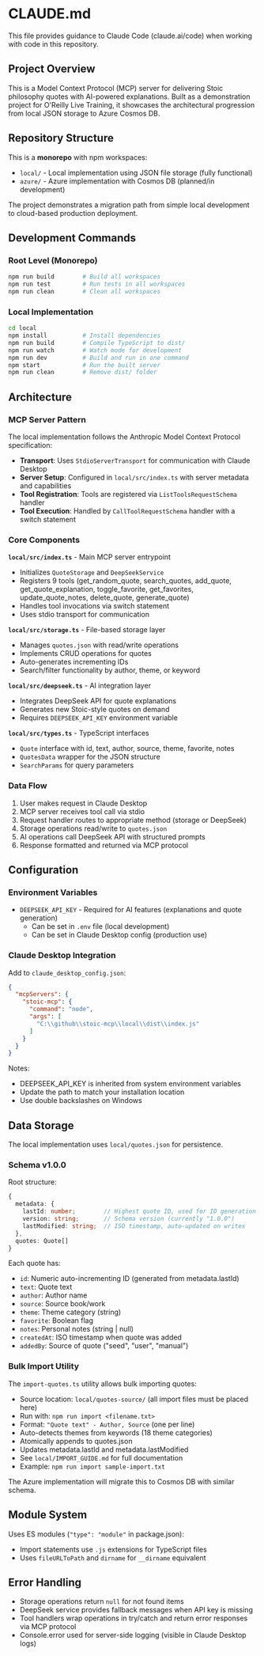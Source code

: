 # CLAUDE.md

This file provides guidance to Claude Code (claude.ai/code) when working with code in this repository.

## Project Overview

This is a Model Context Protocol (MCP) server for delivering Stoic philosophy quotes with AI-powered explanations. Built as a demonstration project for O'Reilly Live Training, it showcases the architectural progression from local JSON storage to Azure Cosmos DB.

## Repository Structure

This is a **monorepo** with npm workspaces:

- `local/` - Local implementation using JSON file storage (fully functional)
- `azure/` - Azure implementation with Cosmos DB (planned/in development)

The project demonstrates a migration path from simple local development to cloud-based production deployment.

## Development Commands

### Root Level (Monorepo)
```bash
npm run build        # Build all workspaces
npm run test         # Run tests in all workspaces
npm run clean        # Clean all workspaces
```

### Local Implementation
```bash
cd local
npm install          # Install dependencies
npm run build        # Compile TypeScript to dist/
npm run watch        # Watch mode for development
npm run dev          # Build and run in one command
npm start            # Run the built server
npm run clean        # Remove dist/ folder
```

## Architecture

### MCP Server Pattern

The local implementation follows the Anthropic Model Context Protocol specification:

- **Transport**: Uses `StdioServerTransport` for communication with Claude Desktop
- **Server Setup**: Configured in `local/src/index.ts` with server metadata and capabilities
- **Tool Registration**: Tools are registered via `ListToolsRequestSchema` handler
- **Tool Execution**: Handled by `CallToolRequestSchema` handler with a switch statement

### Core Components

**`local/src/index.ts`** - Main MCP server entrypoint
- Initializes `QuoteStorage` and `DeepSeekService`
- Registers 9 tools (get_random_quote, search_quotes, add_quote, get_quote_explanation, toggle_favorite, get_favorites, update_quote_notes, delete_quote, generate_quote)
- Handles tool invocations via switch statement
- Uses stdio transport for communication

**`local/src/storage.ts`** - File-based storage layer
- Manages `quotes.json` with read/write operations
- Implements CRUD operations for quotes
- Auto-generates incrementing IDs
- Search/filter functionality by author, theme, or keyword

**`local/src/deepseek.ts`** - AI integration layer
- Integrates DeepSeek API for quote explanations
- Generates new Stoic-style quotes on demand
- Requires `DEEPSEEK_API_KEY` environment variable

**`local/src/types.ts`** - TypeScript interfaces
- `Quote` interface with id, text, author, source, theme, favorite, notes
- `QuotesData` wrapper for the JSON structure
- `SearchParams` for query parameters

### Data Flow

1. User makes request in Claude Desktop
2. MCP server receives tool call via stdio
3. Request handler routes to appropriate method (storage or DeepSeek)
4. Storage operations read/write to `quotes.json`
5. AI operations call DeepSeek API with structured prompts
6. Response formatted and returned via MCP protocol

## Configuration

### Environment Variables

- `DEEPSEEK_API_KEY` - Required for AI features (explanations and quote generation)
  - Can be set in `.env` file (local development)
  - Can be set in Claude Desktop config (production use)

### Claude Desktop Integration

Add to `claude_desktop_config.json`:

```json
{
  "mcpServers": {
    "stoic-mcp": {
      "command": "node",
      "args": [
        "C:\\github\\stoic-mcp\\local\\dist\\index.js"
      ]
    }
  }
}
```

Notes:
- DEEPSEEK_API_KEY is inherited from system environment variables
- Update the path to match your installation location
- Use double backslashes on Windows

## Data Storage

The local implementation uses `local/quotes.json` for persistence.

### Schema v1.0.0

Root structure:
```typescript
{
  metadata: {
    lastId: number;        // Highest quote ID, used for ID generation
    version: string;       // Schema version (currently "1.0.0")
    lastModified: string;  // ISO timestamp, auto-updated on writes
  },
  quotes: Quote[]
}
```

Each quote has:
- `id`: Numeric auto-incrementing ID (generated from metadata.lastId)
- `text`: Quote text
- `author`: Author name
- `source`: Source book/work
- `theme`: Theme category (string)
- `favorite`: Boolean flag
- `notes`: Personal notes (string | null)
- `createdAt`: ISO timestamp when quote was added
- `addedBy`: Source of quote ("seed", "user", "manual")

### Bulk Import Utility

The `import-quotes.ts` utility allows bulk importing quotes:
- Source location: `local/quotes-source/` (all import files must be placed here)
- Run with: `npm run import <filename.txt>`
- Format: `"Quote text" - Author, Source` (one per line)
- Auto-detects themes from keywords (18 theme categories)
- Atomically appends to quotes.json
- Updates metadata.lastId and metadata.lastModified
- See `local/IMPORT_GUIDE.md` for full documentation
- Example: `npm run import sample-import.txt`

The Azure implementation will migrate this to Cosmos DB with similar schema.

## Module System

Uses ES modules (`"type": "module"` in package.json):
- Import statements use `.js` extensions for TypeScript files
- Uses `fileURLToPath` and `dirname` for `__dirname` equivalent

## Error Handling

- Storage operations return `null` for not found items
- DeepSeek service provides fallback messages when API key is missing
- Tool handlers wrap operations in try/catch and return error responses via MCP protocol
- Console.error used for server-side logging (visible in Claude Desktop logs)
